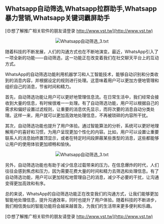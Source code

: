 ## **Whatsapp自动筛选,Whatsapp拉群助手,Whatsapp暴力营销,Whatsapp关键词霸屏助手**

[😍想了解推广相关软件的朋友请登录 http://www.vst.tw](http://www.vst.tw)

 <center><img src="https://vst.tw/MP4/tuiguang/png/8.png" alt="Whatsapp自动筛选_3.txt"></center>

随着科技的不断发展，人们的沟通方式也在不断地演变。最近，WhatsApp引入了一项全新的功能——自动筛选，这一功能正在改变着我们在社交聊天平台上的互动方式。

WhatsApp的自动筛选功能利用机器学习和人工智能技术，能够自动识别和分类收到的消息内容，并根据设定的规则进行处理。这意味着用户可以更加方便地管理和组织自己的消息，节省时间和精力。

首先，自动筛选功能让用户可以更好地管理信息流。在日常生活中，我们经常会接收到大量的信息，有时候很难一一处理。有了自动筛选功能，用户可以根据自己的需求和偏好设置过滤规则，让重要的消息优先显示，而将次要的消息自动分类处理。这样一来，用户就可以更加高效地处理信息，不再被琐碎的内容所干扰。

其次，自动筛选功能也提升了用户体验。通过智能算法的分析，系统可以更好地理解用户的喜好和习惯，为用户呈现更加个性化的内容。比如，用户可以设置让重要联系人的消息始终置顶显示，或者在特定时间段屏蔽某些类型的消息，这些都能够让用户的使用体验更加顺畅和愉快。

 <center><img src="https://vst.tw/MP4/tuiguang/png/3.png" alt="Whatsapp自动筛选_3.txt"></center>

另外，自动筛选功能也有助于减少信息过载带来的压力。在信息爆炸的时代，人们往往会感到焦虑和压力，因为需要花费大量的时间和精力去筛选和处理信息。有了自动筛选功能，用户可以更加轻松地管理自己的消息，减少不必要的干扰，让沟通变得更加高效和有序。

总的来说，WhatsApp的自动筛选功能正在改变我们的沟通方式，让我们能够更加智能地处理信息，提升沟通效率，同时也提升了用户体验。随着科技的不断进步，我们相信类似的智能功能将会越来越普及，为我们的生活带来更多便利和乐趣。

[😍想了解推广相关软件的朋友请登录 http://www.vst.tw](http://www.vst.tw)



